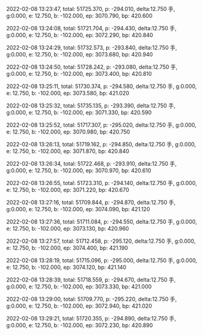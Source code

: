 2022-02-08 13:23:47, total: 51725.370, p: -294.010, delta:12.750 手, g:0.000, e: 12.750, b: -102.000, ep: 3070.790, bp: 420.600

2022-02-08 13:24:08, total: 51721.704, p: -294.430, delta:12.750 手, g:0.000, e: 12.750, b: -102.000, ep: 3072.290, bp: 420.840

2022-02-08 13:24:29, total: 51732.573, p: -293.840, delta:12.750 手, g:0.000, e: 12.750, b: -102.000, ep: 3073.680, bp: 420.940

2022-02-08 13:24:50, total: 51728.242, p: -293.080, delta:12.750 手, g:0.000, e: 12.750, b: -102.000, ep: 3073.400, bp: 420.810

2022-02-08 13:25:11, total: 51730.374, p: -294.580, delta:12.750 手, g:0.000, e: 12.750, b: -102.000, ep: 3073.580, bp: 421.020

2022-02-08 13:25:32, total: 51735.135, p: -293.390, delta:12.750 手, g:0.000, e: 12.750, b: -102.000, ep: 3071.330, bp: 420.590

2022-02-08 13:25:52, total: 51717.307, p: -295.020, delta:12.750 手, g:0.000, e: 12.750, b: -102.000, ep: 3070.980, bp: 420.750

2022-02-08 13:26:13, total: 51719.162, p: -294.850, delta:12.750 手, g:0.000, e: 12.750, b: -102.000, ep: 3071.870, bp: 420.840

2022-02-08 13:26:34, total: 51722.468, p: -293.910, delta:12.750 手, g:0.000, e: 12.750, b: -102.000, ep: 3070.970, bp: 420.610

2022-02-08 13:26:55, total: 51723.310, p: -294.140, delta:12.750 手, g:0.000, e: 12.750, b: -102.000, ep: 3071.220, bp: 420.670

2022-02-08 13:27:16, total: 51709.844, p: -294.870, delta:12.750 手, g:0.000, e: 12.750, b: -102.000, ep: 3074.090, bp: 421.120

2022-02-08 13:27:36, total: 51711.084, p: -294.550, delta:12.750 手, g:0.000, e: 12.750, b: -102.000, ep: 3073.130, bp: 420.960

2022-02-08 13:27:57, total: 51712.458, p: -295.120, delta:12.750 手, g:0.000, e: 12.750, b: -102.000, ep: 3074.400, bp: 421.190

2022-02-08 13:28:19, total: 51715.096, p: -295.000, delta:12.750 手, g:0.000, e: 12.750, b: -102.000, ep: 3074.120, bp: 421.140

2022-02-08 13:28:39, total: 51718.559, p: -294.670, delta:12.750 手, g:0.000, e: 12.750, b: -102.000, ep: 3073.330, bp: 421.000

2022-02-08 13:29:00, total: 51709.770, p: -295.220, delta:12.750 手, g:0.000, e: 12.750, b: -102.000, ep: 3072.940, bp: 421.020

2022-02-08 13:29:21, total: 51720.355, p: -294.890, delta:12.750 手, g:0.000, e: 12.750, b: -102.000, ep: 3072.230, bp: 420.890